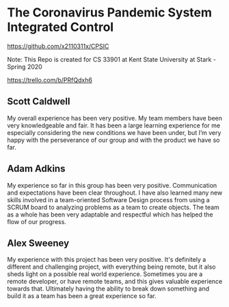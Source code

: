 # The Coronavirus Pandemic System Integrated Control
https://github.com/x2110311x/CPSIC

Note: This Repo is created for CS 33901 at Kent State University at Stark - Spring 2020

https://trello.com/b/PRfQdxh6

## Scott Caldwell
My overall experience has been very positive. My team members have been very knowledgeable and fair. It has been a large learning experience for me especially considering the new conditions we have been under, but I’m very happy with the perseverance of our group and with the product we have so far.

## Adam Adkins
My experience so far in this group has been very positive. Communication and expectations have been clear throughout. I have also learned many new skills involved in a team-oriented Software Design process from using a SCRUM board to analyzing problems as a team to create objects. The team as a whole has been very adaptable and respectful which has helped the flow of our progress.

## Alex Sweeney

My experience with this project has been very positive. It's definitely a different and challenging project, with everything being remote, but it also sheds light on a possible real world experience. Sometimes you are a remote developer, or have remote teams, and this gives valuable experience towards that. Ultimately having the ability to break down something and build it as a team has been a great experience so far.

